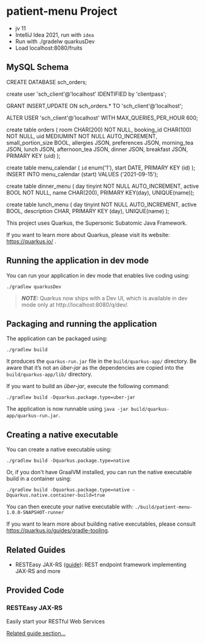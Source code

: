 # patient-menu Project

* jv 11
* IntelliJ Idea 2021, run with `idea`
* Run with ./gradelw quarkusDev
* Load localhost:8080/fruits

## MySQL Schema
CREATE DATABASE sch_orders;

create user 'sch_client'@'localhost' IDENTIFIED by 'clientpass';

GRANT INSERT,UPDATE ON sch_orders.* TO 'sch_client'@'localhost';

ALTER USER 'sch_client'@'localhost' WITH MAX_QUERIES_PER_HOUR 600;

create table orders ( 
    room CHAR(200) NOT NULL,
    booking_id CHAR(100) NOT NULL,
    uid MEDIUMINT NOT NULL AUTO_INCREMENT,
    small_portion_size BOOL,
    allergies JSON, preferences JSON,
    morning_tea JSON, lunch JSON, afternoon_tea JSON, dinner JSON, breakfast JSON,
    PRIMARY KEY (uid) );

create table menu_calendar (     `id` enum('1'), start DATE,     PRIMARY KEY (id) );
INSERT INTO menu_calendar (start) VALUES ('2021-09-15');

create table dinner_menu (     day tinyint NOT NULL AUTO_INCREMENT,     active BOOL NOT NULL,     name CHAR(200),     PRIMARY KEY(day), UNIQUE(name));

create table lunch_menu (
    day tinyint NOT NULL AUTO_INCREMENT,
    active BOOL,
    description CHAR,
    PRIMARY KEY (day), UNIQUE(name) );

This project uses Quarkus, the Supersonic Subatomic Java Framework.

If you want to learn more about Quarkus, please visit its website: https://quarkus.io/ .

## Running the application in dev mode

You can run your application in dev mode that enables live coding using:
```shell script
./gradlew quarkusDev
```

> **_NOTE:_**  Quarkus now ships with a Dev UI, which is available in dev mode only at http://localhost:8080/q/dev/.

## Packaging and running the application

The application can be packaged using:
```shell script
./gradlew build
```
It produces the `quarkus-run.jar` file in the `build/quarkus-app/` directory.
Be aware that it’s not an _über-jar_ as the dependencies are copied into the `build/quarkus-app/lib/` directory.

If you want to build an _über-jar_, execute the following command:
```shell script
./gradlew build -Dquarkus.package.type=uber-jar
```

The application is now runnable using `java -jar build/quarkus-app/quarkus-run.jar`.

## Creating a native executable

You can create a native executable using: 
```shell script
./gradlew build -Dquarkus.package.type=native
```

Or, if you don't have GraalVM installed, you can run the native executable build in a container using: 
```shell script
./gradlew build -Dquarkus.package.type=native -Dquarkus.native.container-build=true
```

You can then execute your native executable with: `./build/patient-menu-1.0.0-SNAPSHOT-runner`

If you want to learn more about building native executables, please consult https://quarkus.io/guides/gradle-tooling.

## Related Guides

- RESTEasy JAX-RS ([guide](https://quarkus.io/guides/rest-json)): REST endpoint framework implementing JAX-RS and more

## Provided Code

### RESTEasy JAX-RS

Easily start your RESTful Web Services

[Related guide section...](https://quarkus.io/guides/getting-started#the-jax-rs-resources)
